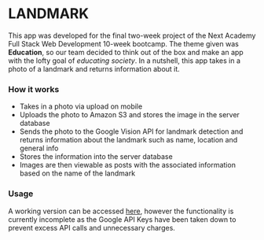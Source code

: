 # LANDMARK

This app was developed for the final two-week project of the Next Academy Full Stack Web Development 10-week bootcamp. The theme given was **Education**, so our team decided to think out of the box and make an app with the lofty goal of *educating society*. In a nutshell, this app takes in a photo of a landmark and returns information about it.

### How it works

- Takes in a photo via upload on mobile
- Uploads the photo to Amazon S3 and stores the image in the server database
- Sends the photo to the Google Vision API for landmark detection and returns information about the landmark such as name, location and general info
- Stores the information into the server database
- Images are then viewable as posts with the associated information based on the name of the landmark

### Usage

A working version can be accessed [here](https://landmarkit.netlify.com/), however the functionality is currently incomplete as the Google API Keys have been taken down to prevent excess API calls and unnecessary charges.

